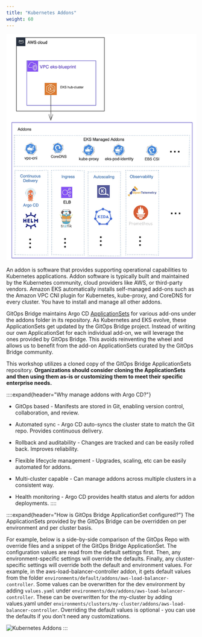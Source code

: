 ```yaml
---
title: "Kubernetes Addons"
weight: 60
---
```


![Kubernetes Addons](/static/images/kubernetes-addons.jpg)

An addon is software that provides supporting operational capabilities to Kubernetes applications. Addon software is typically built and maintained by the Kubernetes community, cloud providers like AWS, or third-party vendors. Amazon EKS automatically installs self-managed add-ons such as the Amazon VPC CNI plugin for Kubernetes, kube-proxy, and CoreDNS for every cluster. You have to install and manage all other addons.

GitOps Bridge maintains Argo CD [ApplicationSets](https://github.com/gitops-bridge-dev/gitops-bridge-argocd-control-plane-template/tree/main/bootstrap/control-plane/addons/aws) for various add-ons under the addons folder in its repository. As Kubernetes and EKS evolve, these ApplicationSets get updated by the GitOps Bridge project. Instead of writing our own ApplicationSet for each individual add-on, we will leverage the ones provided by GitOps Bridge. This avoids reinventing the wheel and allows us to benefit from the add-on ApplicationSets curated by the GitOps Bridge community.

This workshop utilizes a cloned copy of the GitOps Bridge ApplicationSets repository. **Organizations should consider cloning the ApplicationSets and then using them as-is or customizing them to meet their specific enterprise needs.**

::::expand{header="Why manage addons with Argo CD?"}

- GitOps based - Manifests are stored in Git, enabling version control, collaboration, and review.

- Automated sync - Argo CD auto-syncs the cluster state to match the Git repo. Provides continuous delivery.

- Rollback and auditability - Changes are tracked and can be easily rolled back. Improves reliability.

- Flexible lifecycle management - Upgrades, scaling, etc can be easily automated for addons.

- Multi-cluster capable - Can manage addons across multiple clusters in a consistent way.

- Health monitoring - Argo CD provides health status and alerts for addon deployments.
  ::::

::::expand{header="How is GitOps Bridge ApplicationSet configured?"}
The ApplicationSets provided by the GitOps Bridge can be overridden on per environment and per cluster basis.

For example, below is a side-by-side comparison of the GitOps Repo with override files and a snippet of the GitOps Bridge ApplicationSet. The configuration values are read from the default settings first. Then, any environment-specific settings will override the defaults. Finally, any cluster-specific settings will override both the default and environment values. For example, in the aws-load-balancer-controller addon, it gets default values from the folder `environments/default/addons/aws-load-balancer-controller`. Some values can be overwritten for the dev environment by adding `values.yaml` under `environments/dev/addons/aws-load-balancer-controller`. These can be overwritten for the my-cluster by adding values.yaml under `environments/clusters/my-cluster/addons/aws-load-balancer-controller`. Overriding the default values is optional - you can use the defaults if you don't need any customizations.

![Kubernetes Addons](/static/images/gitops-bridge-applicationset.png)
:::
